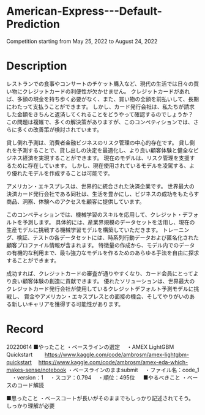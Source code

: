 # American-Express---Default-Prediction
Competition starting from May 25, 2022 to August 24, 2022

# Description
レストランでの食事やコンサートのチケット購入など、現代の生活では日々の買い物にクレジットカードの利便性が欠かせません。
クレジットカードがあれば、多額の現金を持ち歩く必要がなく、また、買い物の全額を前払いして、長期にわたって支払うことができます。
しかし、カード発行会社は、私たちが請求した金額をきちんと返済してくれることをどうやって確認するのでしょうか？
この問題は複雑で、多くの解決策がありますが、このコンペティションでは、さらに多くの改善策が検討されています。

貸し倒れ予測は、消費者金融ビジネスのリスク管理の中心的存在です。
貸し倒れを予測することで、貸し出しの決定を最適化し、より良い顧客体験と健全なビジネス経済を実現することができます。
現在のモデルは、リスク管理を支援するために存在しています。
しかし、現在使用されているモデルを凌駕する、より優れたモデルを作成することは可能です。

アメリカン・エキスプレスは、世界的に統合された決済企業です。
世界最大の決済カード発行会社である同社は、生活を豊かにし、ビジネスの成功をもたらす商品、洞察、体験へのアクセスを顧客に提供しています。

このコンペティションでは、機械学習のスキルを応用して、クレジット・デフォルトを予測します。
具体的には、産業界規模のデータセットを活用し、現在の生産モデルに挑戦する機械学習モデルを構築していただきます。
トレーニング、検証、テストの各データセットには、時系列行動データおよび匿名化された顧客プロファイル情報が含まれます。
特徴量の作成から、モデル内でのデータの有機的な利用まで、最も強力なモデルを作るためのあらゆる手法を自由に探求することができます。

成功すれば、クレジットカードの審査が通りやすくなり、カード会員にとってより良い顧客体験の創造に貢献できます。
優れたソリューションは、世界最大のクレジットカード発行会社が使用しているクレジットデフォルト予測モデルに挑戦し、
賞金やアメリカン・エキスプレスとの面接の機会、そしてやりがいのある新しいキャリアを獲得する可能性があります。

# Record

20220614
■やったこと
・ベースラインの選定
　・AMEX LightGBM Quickstart
 　　https://www.kaggle.com/code/ambrosm/amex-lightgbm-quickstart
   　https://www.kaggle.com/code/ambrosm/amex-eda-which-makes-sense/notebook
・ベースラインのままsubmit
　・ファイル名：code_1
　・version：1
　・スコア：0.794
　・順位：495位
　
■やるべきこと
・ベースのコード解読

■思ったこと
・ベースコートが長いがそのままでもしっかり記述されてそう。しっかり理解が必要
